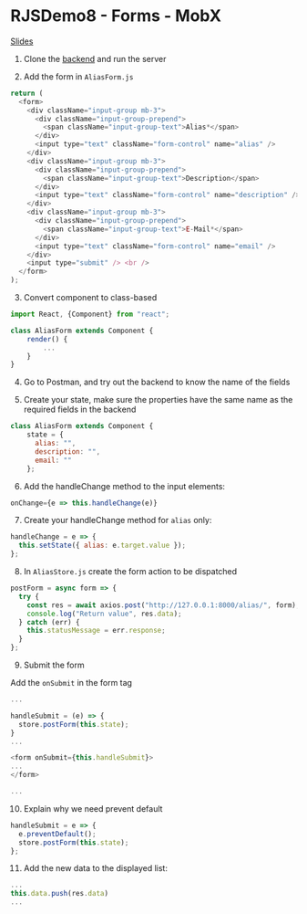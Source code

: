 # RJSDemo8 - Forms - MobX

[Slides](https://docs.google.com/presentation/d/1VNDFN2oIkKLUpKRZ7hkiRjyJTv3d7-Lp6eZJPZn2P5E/edit?usp=sharing)

1.  Clone the [backend](https://github.com/JoinCODED/RJSDemo7-Forms-Backend) and run the server

2.  Add the form in `AliasForm.js`

```javascript
return (
  <form>
    <div className="input-group mb-3">
      <div className="input-group-prepend">
        <span className="input-group-text">Alias*</span>
      </div>
      <input type="text" className="form-control" name="alias" />
    </div>
    <div className="input-group mb-3">
      <div className="input-group-prepend">
        <span className="input-group-text">Description</span>
      </div>
      <input type="text" className="form-control" name="description" />
    </div>
    <div className="input-group mb-3">
      <div className="input-group-prepend">
        <span className="input-group-text">E-Mail*</span>
      </div>
      <input type="text" className="form-control" name="email" />
    </div>
    <input type="submit" /> <br />
  </form>
);
```

3. Convert component to class-based

```javascript
import React, {Component} from "react";

class AliasForm extends Component {
    render() {
        ...
    }
}

```

4. Go to Postman, and try out the backend to know the name of the fields

5. Create your state, make sure the properties have the same name as the required fields in the backend

```javascript
class AliasForm extends Component {
    state = {
      alias: "",
      description: "",
      email: ""
    };
```

6.  Add the handleChange method to the input elements:

```javascript
onChange={e => this.handleChange(e)}
```

7. Create your handleChange method for `alias` only:

```javascript
handleChange = e => {
  this.setState({ alias: e.target.value });
};
```

8. In `AliasStore.js` create the form action to be dispatched

```javascript
postForm = async form => {
  try {
    const res = await axios.post("http://127.0.0.1:8000/alias/", form);
    console.log("Return value", res.data);
  } catch (err) {
    this.statusMessage = err.response;
  }
};
```

9. Submit the form

Add the `onSubmit` in the form tag

```javascript
...

handleSubmit = (e) => {
  store.postForm(this.state);
}
...

<form onSubmit={this.handleSubmit}>
...
</form>

...
```

10. Explain why we need prevent default

```javascript
handleSubmit = e => {
  e.preventDefault();
  store.postForm(this.state);
};
```

11. Add the new data to the displayed list:

```javascript
...
this.data.push(res.data)
...
```
